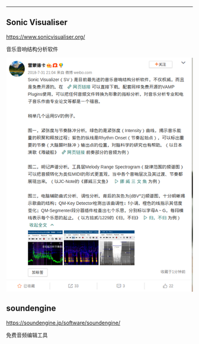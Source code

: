

---



## Sonic Visualiser

https://www.sonicvisualiser.org/

音乐音响结构分析软件

![1569250206308](_assets/音乐相关工具/1569250206308.png)



## soundengine

https://soundengine.jp/software/soundengine/

免费音频编辑工具